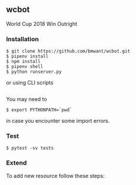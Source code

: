 ## wcbot
World Cup 2018 Win Outright

### Installation
```
$ git clone https://github.com/bmwant/wcbot.git
$ pipenv install
$ npm install
$ pipenv shell
$ python runserver.py
```
or using CLI scripts
```
```
You may need to 
```
$ export PYTHONPATH=`pwd`
```
in case you encounter some import errors.

### Test
```
$ pytest -sv tests
```

### Extend
To add new resource follow these steps:

